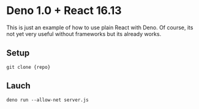 # Deno 1.0 + React 16.13

This is just an example of how to use plain React with Deno. Of course, its not yet very useful without frameworks but its already works.

## Setup

`git clone {repo}`

## Lauch

`deno run --allow-net server.js`

